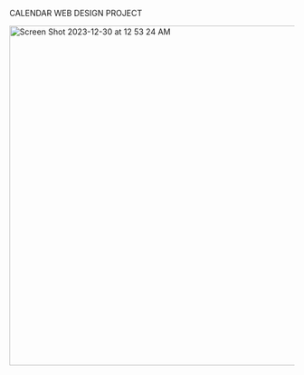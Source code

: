 CALENDAR WEB DESIGN PROJECT

<img width="600" alt="Screen Shot 2023-12-30 at 12 53 24 AM" src="https://github.com/brendenarcher733/calendarproject/assets/153965078/6b0ef680-7633-4214-ac7d-71f5b5ac14ca">


